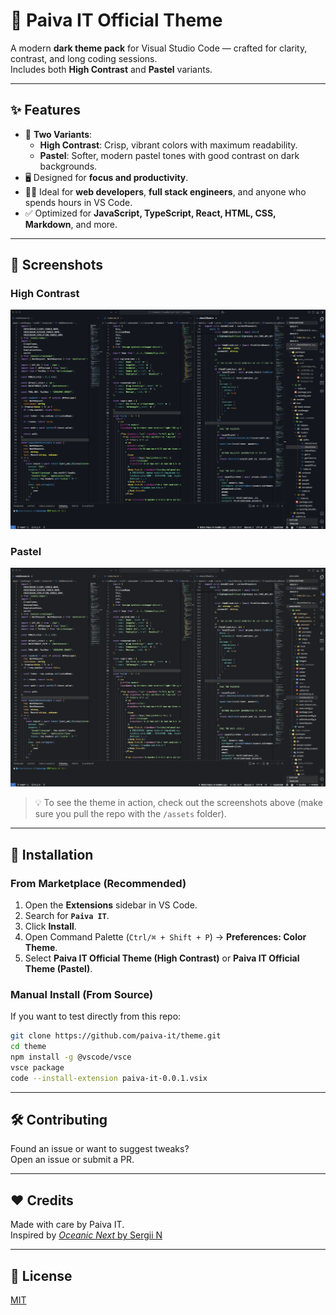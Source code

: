 # 🌈 Paiva IT Official Theme

A modern **dark theme pack** for Visual Studio Code — crafted for clarity, contrast, and long coding sessions.  
Includes both **High Contrast** and **Pastel** variants.

---

## ✨ Features

- 🎨 **Two Variants**:
  - **High Contrast**: Crisp, vibrant colors with maximum readability.
  - **Pastel**: Softer, modern pastel tones with good contrast on dark backgrounds.
- 🖥️ Designed for **focus and productivity**.
- 👩‍💻 Ideal for **web developers**, **full stack engineers**, and anyone who spends hours in VS Code.
- ✅ Optimized for **JavaScript, TypeScript, React, HTML, CSS, Markdown**, and more.

---

## 📸 Screenshots

### High Contrast

![High Contrast Preview](https://raw.githubusercontent.com/paiva-it/theme/main/assets/high-contrast.png)

### Pastel

![Pastel Preview](https://raw.githubusercontent.com/paiva-it/theme/main/assets/pastel.png)

> 💡 To see the theme in action, check out the screenshots above (make sure you pull the repo with the `/assets` folder).

---

## 🚀 Installation

### From Marketplace (Recommended)

1. Open the **Extensions** sidebar in VS Code.
2. Search for **`Paiva IT`**.
3. Click **Install**.
4. Open Command Palette (`Ctrl/⌘ + Shift + P`) → **Preferences: Color Theme**.
5. Select **Paiva IT Official Theme (High Contrast)** or **Paiva IT Official Theme (Pastel)**.

### Manual Install (From Source)

If you want to test directly from this repo:

```bash
git clone https://github.com/paiva-it/theme.git
cd theme
npm install -g @vscode/vsce
vsce package
code --install-extension paiva-it-0.0.1.vsix
```

---

## 🛠 Contributing

Found an issue or want to suggest tweaks?  
Open an issue or submit a PR.

---

## ❤️ Credits

Made with care by Paiva IT.  
Inspired by [_Oceanic Next_ by Sergii N](https://marketplace.visualstudio.com/items?itemName=naumovs.theme-oceanicnext)

---

## 📜 License

[MIT](https://github.com/paiva-it/theme/main/LICENSE)
